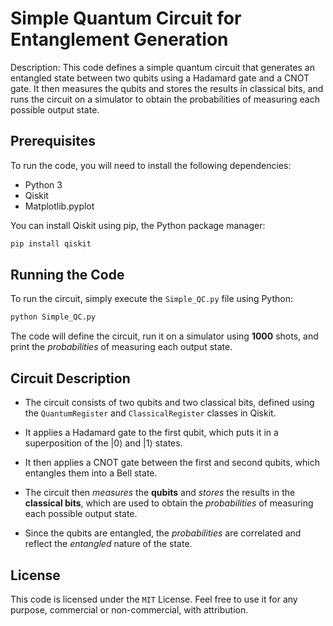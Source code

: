 # Simple Quantum Circuit for Entanglement Generation

Description: This code defines a simple quantum circuit that generates an entangled state between two qubits using a Hadamard gate and a CNOT gate. 
It then measures the qubits and stores the results in classical bits, and runs the circuit on a simulator to obtain the probabilities of measuring each possible output state.

## Prerequisites

To run the code, you will need to install the following dependencies:

* Python 3
* Qiskit
* Matplotlib.pyplot

You can install Qiskit using pip, the Python package manager: 
```python
pip install qiskit
```

## Running the Code

To run the circuit, simply execute the `Simple_QC.py` file using Python:
```python
python Simple_QC.py
```

The code will define the circuit, run it on a simulator using **1000** shots, and print the *probabilities* of measuring each output state.


## Circuit Description

* The circuit consists of two qubits and two classical bits, defined using the `QuantumRegister` and `ClassicalRegister` classes in Qiskit. 
* It applies a Hadamard gate to the first qubit, which puts it in a superposition of the |0⟩ and |1⟩ states. 
* It then applies a CNOT gate between the first and second qubits, which entangles them into a Bell state.

* The circuit then *measures* the **qubits** and *stores* the results in the **classical bits**, which are used to obtain the *probabilities* of measuring each possible output state. 
* Since the qubits are entangled, the *probabilities* are correlated and reflect the *entangled* nature of the state.

## License

This code is licensed under the `MIT` License. Feel free to use it for any purpose, commercial or non-commercial, with attribution.
